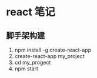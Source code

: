 # react 笔记

## 脚手架构建

1. npm install -g create-react-app
2. create-react-app my_project
3. cd my_progect
4. npm start
